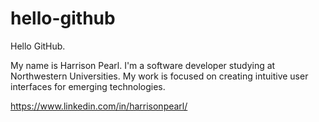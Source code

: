 # hello-github
Hello GitHub.

My name is Harrison Pearl. I'm a software developer studying at Northwestern Universities. My work is focused on creating intuitive user interfaces for emerging technologies.

https://www.linkedin.com/in/harrisonpearl/
